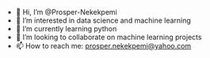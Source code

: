 - 👋 Hi, I’m @Prosper-Nekekpemi
- 👀 I’m interested in data science and machine learning
- 🌱 I’m currently learning python
- 💞️ I’m looking to collaborate on machine learning projects
- 📫 How to reach me: prosper.nekekpemi@yahoo.com

<!---
Prosper-Nekekpemi/Prosper-Nekekpemi is a ✨ special ✨ repository because its `README.md` (this file) appears on your GitHub profile.
You can click the Preview link to take a look at your changes.
--->
